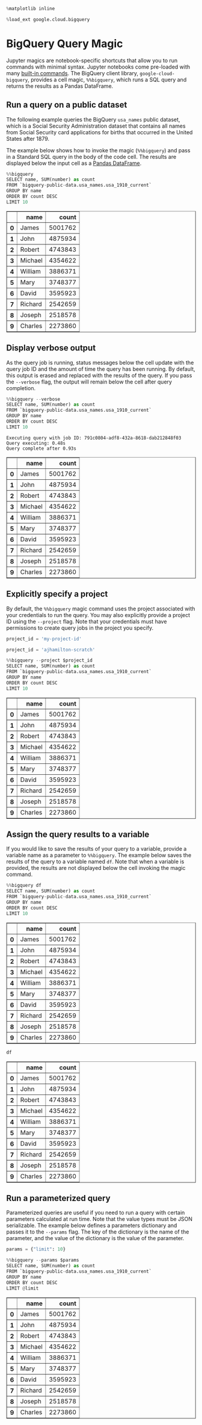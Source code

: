 

```python
%matplotlib inline
```


```python
%load_ext google.cloud.bigquery
```

# BigQuery Query Magic

Jupyter magics are notebook-specific shortcuts that allow you to run commands with minimal syntax. Jupyter notebooks come pre-loaded with many [built-in commands](https://ipython.readthedocs.io/en/stable/interactive/magics.html). The BigQuery client library, `google-cloud-bigquery`, provides a cell magic, `%%bigquery`, which runs a SQL query and returns the results as a Pandas DataFrame.

## Run a query on a public dataset

The following example queries the BigQuery `usa_names` public dataset, which is a Social Security Administration dataset that contains all names from Social Security card applications for births that occurred in the United States after 1879.

The example below shows how to invoke the magic (`%%bigquery`) and pass in a Standard SQL query in the body of the code cell. The results are displayed below the input cell as a [Pandas DataFrame](http://pandas.pydata.org/pandas-docs/stable/generated/pandas.DataFrame.html).


```python
%%bigquery
SELECT name, SUM(number) as count
FROM `bigquery-public-data.usa_names.usa_1910_current`
GROUP BY name
ORDER BY count DESC
LIMIT 10
```




<div>
<style scoped>
    .dataframe tbody tr th:only-of-type {
        vertical-align: middle;
    }

    .dataframe tbody tr th {
        vertical-align: top;
    }

    .dataframe thead th {
        text-align: right;
    }
</style>
<table border="1" class="dataframe">
  <thead>
    <tr style="text-align: right;">
      <th></th>
      <th>name</th>
      <th>count</th>
    </tr>
  </thead>
  <tbody>
    <tr>
      <th>0</th>
      <td>James</td>
      <td>5001762</td>
    </tr>
    <tr>
      <th>1</th>
      <td>John</td>
      <td>4875934</td>
    </tr>
    <tr>
      <th>2</th>
      <td>Robert</td>
      <td>4743843</td>
    </tr>
    <tr>
      <th>3</th>
      <td>Michael</td>
      <td>4354622</td>
    </tr>
    <tr>
      <th>4</th>
      <td>William</td>
      <td>3886371</td>
    </tr>
    <tr>
      <th>5</th>
      <td>Mary</td>
      <td>3748377</td>
    </tr>
    <tr>
      <th>6</th>
      <td>David</td>
      <td>3595923</td>
    </tr>
    <tr>
      <th>7</th>
      <td>Richard</td>
      <td>2542659</td>
    </tr>
    <tr>
      <th>8</th>
      <td>Joseph</td>
      <td>2518578</td>
    </tr>
    <tr>
      <th>9</th>
      <td>Charles</td>
      <td>2273860</td>
    </tr>
  </tbody>
</table>
</div>



## Display verbose output

As the query job is running, status messages below the cell update with the query job ID and the amount of time the query has been running. By default, this output is erased and replaced with the results of the query. If you pass the `--verbose` flag, the output will remain below the cell after query completion.


```python
%%bigquery --verbose
SELECT name, SUM(number) as count
FROM `bigquery-public-data.usa_names.usa_1910_current`
GROUP BY name
ORDER BY count DESC
LIMIT 10
```

    Executing query with job ID: 791c0804-adf8-432a-8618-dab212848f03
    Query executing: 0.48s
    Query complete after 0.93s





<div>
<style scoped>
    .dataframe tbody tr th:only-of-type {
        vertical-align: middle;
    }

    .dataframe tbody tr th {
        vertical-align: top;
    }

    .dataframe thead th {
        text-align: right;
    }
</style>
<table border="1" class="dataframe">
  <thead>
    <tr style="text-align: right;">
      <th></th>
      <th>name</th>
      <th>count</th>
    </tr>
  </thead>
  <tbody>
    <tr>
      <th>0</th>
      <td>James</td>
      <td>5001762</td>
    </tr>
    <tr>
      <th>1</th>
      <td>John</td>
      <td>4875934</td>
    </tr>
    <tr>
      <th>2</th>
      <td>Robert</td>
      <td>4743843</td>
    </tr>
    <tr>
      <th>3</th>
      <td>Michael</td>
      <td>4354622</td>
    </tr>
    <tr>
      <th>4</th>
      <td>William</td>
      <td>3886371</td>
    </tr>
    <tr>
      <th>5</th>
      <td>Mary</td>
      <td>3748377</td>
    </tr>
    <tr>
      <th>6</th>
      <td>David</td>
      <td>3595923</td>
    </tr>
    <tr>
      <th>7</th>
      <td>Richard</td>
      <td>2542659</td>
    </tr>
    <tr>
      <th>8</th>
      <td>Joseph</td>
      <td>2518578</td>
    </tr>
    <tr>
      <th>9</th>
      <td>Charles</td>
      <td>2273860</td>
    </tr>
  </tbody>
</table>
</div>



## Explicitly specify a project

By default, the `%%bigquery` magic command uses the project associated with your credentials to run the query. You may also explicitly provide a project ID using the `--project` flag. Note that your credentials must have permissions to create query jobs in the project you specify.


```python
project_id = 'my-project-id'
```


```python
project_id = 'ajhamilton-scratch'
```


```python
%%bigquery --project $project_id
SELECT name, SUM(number) as count
FROM `bigquery-public-data.usa_names.usa_1910_current`
GROUP BY name
ORDER BY count DESC
LIMIT 10
```




<div>
<style scoped>
    .dataframe tbody tr th:only-of-type {
        vertical-align: middle;
    }

    .dataframe tbody tr th {
        vertical-align: top;
    }

    .dataframe thead th {
        text-align: right;
    }
</style>
<table border="1" class="dataframe">
  <thead>
    <tr style="text-align: right;">
      <th></th>
      <th>name</th>
      <th>count</th>
    </tr>
  </thead>
  <tbody>
    <tr>
      <th>0</th>
      <td>James</td>
      <td>5001762</td>
    </tr>
    <tr>
      <th>1</th>
      <td>John</td>
      <td>4875934</td>
    </tr>
    <tr>
      <th>2</th>
      <td>Robert</td>
      <td>4743843</td>
    </tr>
    <tr>
      <th>3</th>
      <td>Michael</td>
      <td>4354622</td>
    </tr>
    <tr>
      <th>4</th>
      <td>William</td>
      <td>3886371</td>
    </tr>
    <tr>
      <th>5</th>
      <td>Mary</td>
      <td>3748377</td>
    </tr>
    <tr>
      <th>6</th>
      <td>David</td>
      <td>3595923</td>
    </tr>
    <tr>
      <th>7</th>
      <td>Richard</td>
      <td>2542659</td>
    </tr>
    <tr>
      <th>8</th>
      <td>Joseph</td>
      <td>2518578</td>
    </tr>
    <tr>
      <th>9</th>
      <td>Charles</td>
      <td>2273860</td>
    </tr>
  </tbody>
</table>
</div>



## Assign the query results to a variable

If you would like to save the results of your query to a variable, provide a variable name as a parameter to `%%bigquery`. The example below saves the results of the query to a variable named `df`. Note that when a variable is provided, the results are not displayed below the cell invoking the magic command.


```python
%%bigquery df
SELECT name, SUM(number) as count
FROM `bigquery-public-data.usa_names.usa_1910_current`
GROUP BY name
ORDER BY count DESC
LIMIT 10
```




<div>
<style scoped>
    .dataframe tbody tr th:only-of-type {
        vertical-align: middle;
    }

    .dataframe tbody tr th {
        vertical-align: top;
    }

    .dataframe thead th {
        text-align: right;
    }
</style>
<table border="1" class="dataframe">
  <thead>
    <tr style="text-align: right;">
      <th></th>
      <th>name</th>
      <th>count</th>
    </tr>
  </thead>
  <tbody>
    <tr>
      <th>0</th>
      <td>James</td>
      <td>5001762</td>
    </tr>
    <tr>
      <th>1</th>
      <td>John</td>
      <td>4875934</td>
    </tr>
    <tr>
      <th>2</th>
      <td>Robert</td>
      <td>4743843</td>
    </tr>
    <tr>
      <th>3</th>
      <td>Michael</td>
      <td>4354622</td>
    </tr>
    <tr>
      <th>4</th>
      <td>William</td>
      <td>3886371</td>
    </tr>
    <tr>
      <th>5</th>
      <td>Mary</td>
      <td>3748377</td>
    </tr>
    <tr>
      <th>6</th>
      <td>David</td>
      <td>3595923</td>
    </tr>
    <tr>
      <th>7</th>
      <td>Richard</td>
      <td>2542659</td>
    </tr>
    <tr>
      <th>8</th>
      <td>Joseph</td>
      <td>2518578</td>
    </tr>
    <tr>
      <th>9</th>
      <td>Charles</td>
      <td>2273860</td>
    </tr>
  </tbody>
</table>
</div>




```python
df
```




<div>
<style scoped>
    .dataframe tbody tr th:only-of-type {
        vertical-align: middle;
    }

    .dataframe tbody tr th {
        vertical-align: top;
    }

    .dataframe thead th {
        text-align: right;
    }
</style>
<table border="1" class="dataframe">
  <thead>
    <tr style="text-align: right;">
      <th></th>
      <th>name</th>
      <th>count</th>
    </tr>
  </thead>
  <tbody>
    <tr>
      <th>0</th>
      <td>James</td>
      <td>5001762</td>
    </tr>
    <tr>
      <th>1</th>
      <td>John</td>
      <td>4875934</td>
    </tr>
    <tr>
      <th>2</th>
      <td>Robert</td>
      <td>4743843</td>
    </tr>
    <tr>
      <th>3</th>
      <td>Michael</td>
      <td>4354622</td>
    </tr>
    <tr>
      <th>4</th>
      <td>William</td>
      <td>3886371</td>
    </tr>
    <tr>
      <th>5</th>
      <td>Mary</td>
      <td>3748377</td>
    </tr>
    <tr>
      <th>6</th>
      <td>David</td>
      <td>3595923</td>
    </tr>
    <tr>
      <th>7</th>
      <td>Richard</td>
      <td>2542659</td>
    </tr>
    <tr>
      <th>8</th>
      <td>Joseph</td>
      <td>2518578</td>
    </tr>
    <tr>
      <th>9</th>
      <td>Charles</td>
      <td>2273860</td>
    </tr>
  </tbody>
</table>
</div>



## Run a parameterized query

Parameterized queries are useful if you need to run a query with certain parameters calculated at run time. Note that the value types must be JSON serializable. The example below defines a parameters dictionary and passes it to the `--params` flag. The key of the dictionary is the name of the parameter, and the value of the dictionary is the value of the parameter.


```python
params = {"limit": 10}
```


```python
%%bigquery --params $params
SELECT name, SUM(number) as count
FROM `bigquery-public-data.usa_names.usa_1910_current`
GROUP BY name
ORDER BY count DESC
LIMIT @limit
```




<div>
<style scoped>
    .dataframe tbody tr th:only-of-type {
        vertical-align: middle;
    }

    .dataframe tbody tr th {
        vertical-align: top;
    }

    .dataframe thead th {
        text-align: right;
    }
</style>
<table border="1" class="dataframe">
  <thead>
    <tr style="text-align: right;">
      <th></th>
      <th>name</th>
      <th>count</th>
    </tr>
  </thead>
  <tbody>
    <tr>
      <th>0</th>
      <td>James</td>
      <td>5001762</td>
    </tr>
    <tr>
      <th>1</th>
      <td>John</td>
      <td>4875934</td>
    </tr>
    <tr>
      <th>2</th>
      <td>Robert</td>
      <td>4743843</td>
    </tr>
    <tr>
      <th>3</th>
      <td>Michael</td>
      <td>4354622</td>
    </tr>
    <tr>
      <th>4</th>
      <td>William</td>
      <td>3886371</td>
    </tr>
    <tr>
      <th>5</th>
      <td>Mary</td>
      <td>3748377</td>
    </tr>
    <tr>
      <th>6</th>
      <td>David</td>
      <td>3595923</td>
    </tr>
    <tr>
      <th>7</th>
      <td>Richard</td>
      <td>2542659</td>
    </tr>
    <tr>
      <th>8</th>
      <td>Joseph</td>
      <td>2518578</td>
    </tr>
    <tr>
      <th>9</th>
      <td>Charles</td>
      <td>2273860</td>
    </tr>
  </tbody>
</table>
</div>


